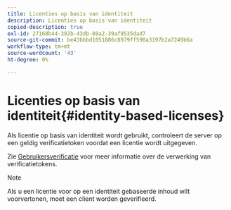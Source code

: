 ```yaml
---
title: Licenties op basis van identiteit
description: Licenties op basis van identiteit
copied-description: true
exl-id: 27168b44-392b-43db-89a2-39af9535dad7
source-git-commit: be43bbbd1051886c8979ff590a3197b2a7249b6a
workflow-type: tm+mt
source-wordcount: '43'
ht-degree: 0%

---
```


# Licenties op basis van identiteit{#identity-based-licenses}

Als licentie op basis van identiteit wordt gebruikt, controleert de server op een geldig verificatietoken voordat een licentie wordt uitgegeven.

Zie [Gebruikersverificatie](../../../protecting-content/implementing-the-license-server/processing-drm-requests.md#user-authentication) voor meer informatie over de verwerking van verificatietokens.

>[!NOTE]
>
>Als u een licentie voor op een identiteit gebaseerde inhoud wilt voorvertonen, moet een client worden geverifieerd.
